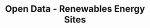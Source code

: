 ---
schema: default
title: Open Data - Renewables Energy Sites
organization: Argyll and Bute Council
notes: All renewable energy developments in Argyll and Bute, by type (e.g. windfarms, hydro-electric, tidal, biomass, solar, etc.), scale, status and for a specific location.
resources:

  - name: Open Data - Renewables Energy Sites FEATURE LAYER
  - url: 
  - format: FEATURE LAYER

license: 
category:

  - Renewables

  - Environment

  - Energy


  - 

maintainer: Tim Wisniewski
maintainer_email: tim@timwis.com
---